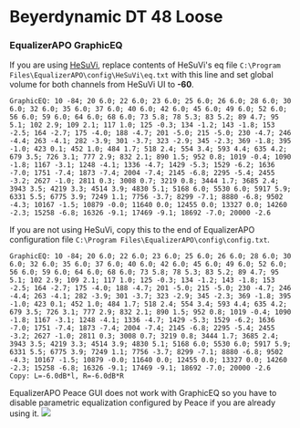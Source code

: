 # Beyerdynamic DT 48 Loose
### EqualizerAPO GraphicEQ
If you are using [HeSuVi](https://sourceforge.net/projects/hesuvi/), replace contents of HeSuVi's eq file `C:\Program Files\EqualizerAPO\config\HeSuVi\eq.txt` with this line and set global volume for both channels from HeSuVi UI to **-60**.
```
GraphicEQ: 10 -84; 20 6.0; 22 6.0; 23 6.0; 25 6.0; 26 6.0; 28 6.0; 30 6.0; 32 6.0; 35 6.0; 37 6.0; 40 6.0; 42 6.0; 45 6.0; 49 6.0; 52 6.0; 56 6.0; 59 6.0; 64 6.0; 68 6.0; 73 5.8; 78 5.3; 83 5.2; 89 4.7; 95 5.1; 102 2.9; 109 2.1; 117 1.0; 125 -0.3; 134 -1.2; 143 -1.8; 153 -2.5; 164 -2.7; 175 -4.0; 188 -4.7; 201 -5.0; 215 -5.0; 230 -4.7; 246 -4.4; 263 -4.1; 282 -3.9; 301 -3.7; 323 -2.9; 345 -2.3; 369 -1.8; 395 -1.0; 423 0.1; 452 1.0; 484 1.7; 518 2.4; 554 3.4; 593 4.4; 635 4.2; 679 3.5; 726 3.1; 777 2.9; 832 2.1; 890 1.5; 952 0.8; 1019 -0.4; 1090 -1.8; 1167 -3.1; 1248 -4.1; 1336 -4.7; 1429 -5.3; 1529 -6.2; 1636 -7.0; 1751 -7.4; 1873 -7.4; 2004 -7.4; 2145 -6.8; 2295 -5.4; 2455 -3.2; 2627 -1.0; 2811 0.3; 3008 0.7; 3219 0.8; 3444 1.7; 3685 2.4; 3943 3.5; 4219 3.3; 4514 3.9; 4830 5.1; 5168 6.0; 5530 6.0; 5917 5.9; 6331 5.5; 6775 3.9; 7249 1.1; 7756 -3.7; 8299 -7.1; 8880 -6.8; 9502 -4.3; 10167 -1.5; 10879 -0.0; 11640 0.0; 12455 0.0; 13327 0.0; 14260 -2.3; 15258 -6.8; 16326 -9.1; 17469 -9.1; 18692 -7.0; 20000 -2.6
```
If you are not using HeSuVi, copy this to the end of EqualizerAPO configuration file `C:\Program Files\EqualizerAPO\config\config.txt`.
```
GraphicEQ: 10 -84; 20 6.0; 22 6.0; 23 6.0; 25 6.0; 26 6.0; 28 6.0; 30 6.0; 32 6.0; 35 6.0; 37 6.0; 40 6.0; 42 6.0; 45 6.0; 49 6.0; 52 6.0; 56 6.0; 59 6.0; 64 6.0; 68 6.0; 73 5.8; 78 5.3; 83 5.2; 89 4.7; 95 5.1; 102 2.9; 109 2.1; 117 1.0; 125 -0.3; 134 -1.2; 143 -1.8; 153 -2.5; 164 -2.7; 175 -4.0; 188 -4.7; 201 -5.0; 215 -5.0; 230 -4.7; 246 -4.4; 263 -4.1; 282 -3.9; 301 -3.7; 323 -2.9; 345 -2.3; 369 -1.8; 395 -1.0; 423 0.1; 452 1.0; 484 1.7; 518 2.4; 554 3.4; 593 4.4; 635 4.2; 679 3.5; 726 3.1; 777 2.9; 832 2.1; 890 1.5; 952 0.8; 1019 -0.4; 1090 -1.8; 1167 -3.1; 1248 -4.1; 1336 -4.7; 1429 -5.3; 1529 -6.2; 1636 -7.0; 1751 -7.4; 1873 -7.4; 2004 -7.4; 2145 -6.8; 2295 -5.4; 2455 -3.2; 2627 -1.0; 2811 0.3; 3008 0.7; 3219 0.8; 3444 1.7; 3685 2.4; 3943 3.5; 4219 3.3; 4514 3.9; 4830 5.1; 5168 6.0; 5530 6.0; 5917 5.9; 6331 5.5; 6775 3.9; 7249 1.1; 7756 -3.7; 8299 -7.1; 8880 -6.8; 9502 -4.3; 10167 -1.5; 10879 -0.0; 11640 0.0; 12455 0.0; 13327 0.0; 14260 -2.3; 15258 -6.8; 16326 -9.1; 17469 -9.1; 18692 -7.0; 20000 -2.6
Copy: L=-6.0dB*l, R=-6.0dB*R
```
EqualizerAPO Peace GUI does not work with GraphicEQ so you have to disable parametric equalization configured by Peace if you are already using it.
![](https://raw.githubusercontent.com/jaakkopasanen/AutoEq/master/results/SBAF-Serious/innerfidelity/onear/Beyerdynamic%20DT%2048%20Loose/Beyerdynamic%20DT%2048%20Loose.png)
